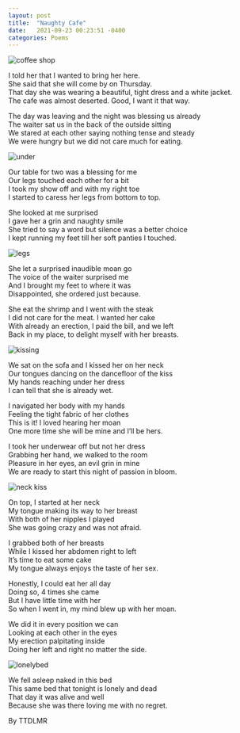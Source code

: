 ```yaml
---
layout: post
title:  "Naughty Cafe"
date:   2021-09-23 00:23:51 -0400
categories: Poems
---
```


![coffee shop](https://images.adsttc.com/media/images/5de8/74f9/3312/fdbc/3500/005b/newsletter/Culturist_5.jpg)<br>

I told her that I wanted to bring her here. <br>
She said that she will come by on Thursday.  <br>
That day she was wearing a beautiful,  tight dress and a white jacket.   <br>
The cafe was almost deserted. Good, I want it that way. <br>


The day was leaving and the night was blessing us already <br>
The waiter sat us in the back of the outside sitting <br>
We stared at each other saying nothing tense and steady <br>
We were hungry but we did not care much for eating. <br>

![under](https://i.pinimg.com/originals/fa/ba/16/faba16eb0893dcbf417b1916b05c9b62.gif)<br>

Our table for two was a blessing for me <br>
Our legs touched each other for a bit <br>
I took my show off and with my right toe <br>
I started to caress her legs from bottom to top. <br>

She looked at me surprised <br>
I gave her a grin and naughty smile <br>
She tried to say a word but silence was a better choice <br>
I kept running my feet till her soft panties I touched. <br>

![legs](https://c.tenor.com/dwGdUIxXlPwAAAAC/touch-caress.gif)<br>

She let a surprised inaudible moan go <br>
The voice of the waiter surprised me <br>
And I brought my feet to where it was <br>
Disappointed, she ordered just because. <br>

She eat the shrimp and I went with the steak <br>
I did not care for the meat. I wanted her cake <br>
With already an erection, I paid the bill, and we left <br>
Back in my place, to delight myself with her breasts. <br>

![kissing](https://c.tenor.com/Khmx60dDE4kAAAAC/love-kiss.gif)<br>

We sat on the sofa and I kissed her on her neck <br>
Our tongues dancing on the dancefloor of the kiss <br>
My hands reaching under her dress <br>
I can tell that she is already wet. <br>

I navigated her body with my hands <br>
Feeling the tight fabric of her clothes <br>
This is it! I loved hearing her moan <br>
One more time she will be mine and I’ll be hers. <br>

I took her underwear off but not her dress <br>
Grabbing her hand, we walked to the room <br>
Pleasure in her eyes, an evil grin in mine <br>
We are ready to start this night of passion in bloom. <br>

![neck kiss](https://thumbs.gfycat.com/SorrowfulDampCleanerwrasse-max-1mb.gif)<br>

On top, I started at her neck <br>
My tongue making its way to her breast <br>
With both of her nipples I played <br>
She was going crazy and was not afraid. <br>

I grabbed both of her breasts <br>
While I kissed her abdomen right to left <br>
It’s time to eat some cake <br>
My tongue always enjoys the taste of her sex. <br>

Honestly, I could eat her all day <br>
Doing so,  4 times she came <br>
But I have little time with her <br>
So when I went in, my mind blew up with her moan. <br>

We did it in every position we can <br>
Looking at each other in the eyes <br>
My erection palpitating inside <br>
Doing her left and right no matter the side. <br>

![lonelybed](https://encrypted-tbn0.gstatic.com/images?q=tbn:ANd9GcTK3LjaIfktKg27q-U2R6KL7E2p-0kSwF8WoJY_OdxVTPkNyPwvuKYUDr_mKpQEWOLRS_c&usqp=CAU)<br>

We fell asleep naked in this bed <br>
This same bed that tonight is lonely and dead <br>
That day it was alive and well <br>
Because she was there loving me with no regret. <br>

By TTDLMR
